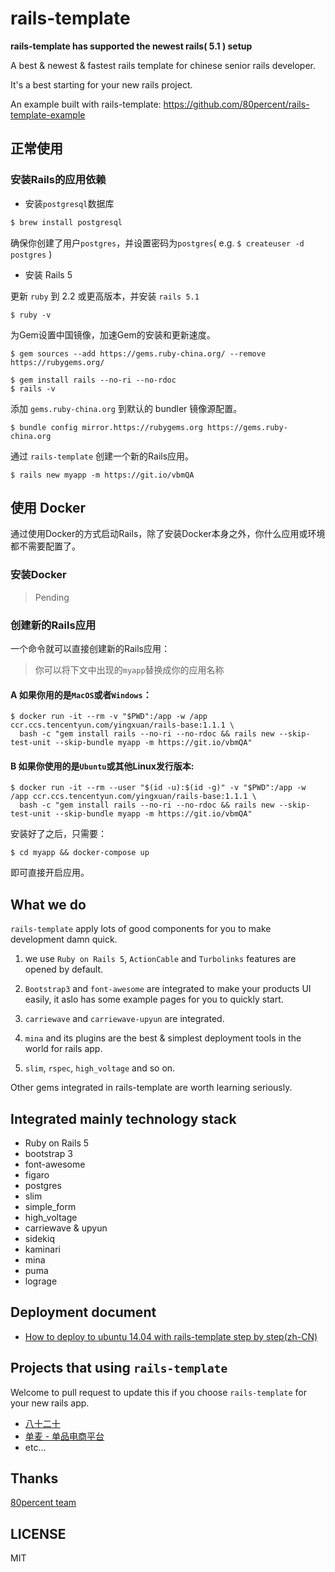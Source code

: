 # rails-template

**rails-template has supported the newest rails( 5.1 ) setup**

A best & newest & fastest rails template for chinese senior rails developer.

It's a best starting for your new rails project.

An example built with rails-template: https://github.com/80percent/rails-template-example

## 正常使用

### 安装Rails的应用依赖

* 安装`postgresql`数据库

```bash
$ brew install postgresql
```

确保你创建了用户`postgres`，并设置密码为`postgres`( e.g. `$ createuser -d postgres` )

* 安装 Rails 5

更新 `ruby` 到 2.2 或更高版本，并安装 `rails 5.1`

```
$ ruby -v
```

为Gem设置中国镜像，加速Gem的安装和更新速度。

```
$ gem sources --add https://gems.ruby-china.org/ --remove https://rubygems.org/
```

```
$ gem install rails --no-ri --no-rdoc
$ rails -v
```

添加 `gems.ruby-china.org` 到默认的 bundler 镜像源配置。

```
$ bundle config mirror.https://rubygems.org https://gems.ruby-china.org
```

通过 `rails-template` 创建一个新的Rails应用。

```
$ rails new myapp -m https://git.io/vbmQA

```

## 使用 Docker

通过使用Docker的方式启动Rails，除了安装Docker本身之外，你什么应用或环境都不需要配置了。

### 安装Docker

> Pending

### 创建新的Rails应用

一个命令就可以直接创建新的Rails应用：

> 你可以将下文中出现的`myapp`替换成你的应用名称

#### A 如果你用的是`MacOS`或者`Windows`：

```
$ docker run -it --rm -v "$PWD":/app -w /app ccr.ccs.tencentyun.com/yingxuan/rails-base:1.1.1 \
  bash -c "gem install rails --no-ri --no-rdoc && rails new --skip-test-unit --skip-bundle myapp -m https://git.io/vbmQA"
```

#### B 如果你使用的是`Ubuntu`或其他Linux发行版本:

```
$ docker run -it --rm --user "$(id -u):$(id -g)" -v "$PWD":/app -w /app ccr.ccs.tencentyun.com/yingxuan/rails-base:1.1.1 \
  bash -c "gem install rails --no-ri --no-rdoc && rails new --skip-test-unit --skip-bundle myapp -m https://git.io/vbmQA"
```

安装好了之后，只需要：

```
$ cd myapp && docker-compose up
```

即可直接开启应用。

## What we do

`rails-template` apply lots of good components for you to make development damn quick.

1. we use `Ruby on Rails 5`, `ActionCable` and `Turbolinks` features are opened by default.

2. `Bootstrap3` and `font-awesome` are integrated to make your products UI easily, it aslo has some example pages for you to quickly start.

3. `carriewave` and `carriewave-upyun` are integrated.

4. `mina` and its plugins are the best & simplest deployment tools in the world for rails app.

5. `slim`, `rspec`, `high_voltage` and so on.

Other gems integrated in rails-template are worth learning seriously.

## Integrated mainly technology stack

* Ruby on Rails 5
* bootstrap 3
* font-awesome
* figaro
* postgres
* slim
* simple_form
* high_voltage
* carriewave & upyun
* sidekiq
* kaminari
* mina
* puma
* lograge

## Deployment document

* [How to deploy to ubuntu 14.04 with rails-template step by step(zh-CN)](https://github.com/80percent/rails-template/wiki/how-to-deploy-rails-to-ubuntu1404-with-rails-template)

## Projects that using `rails-template`

Welcome to pull request to update this if you choose `rails-template` for your new rails app.

* [八十二十](https://80post.com)
* [单麦 - 单品电商平台](https://80danmai.com)
* etc...

## Thanks

[80percent team](https://www.80percent.io)

## LICENSE

MIT
